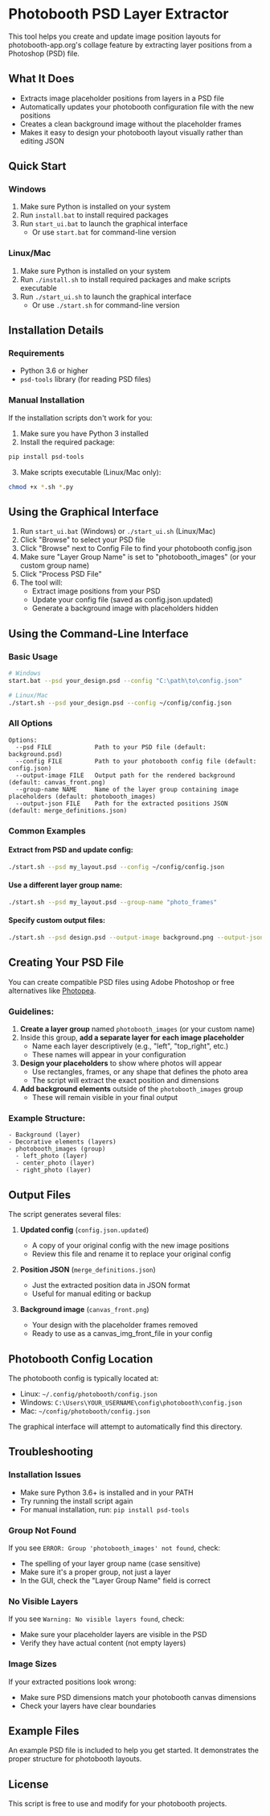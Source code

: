 # Photobooth PSD Layer Extractor

This tool helps you create and update image position layouts for photobooth-app.org's collage feature by extracting layer positions from a Photoshop (PSD) file.

## What It Does

- Extracts image placeholder positions from layers in a PSD file
- Automatically updates your photobooth configuration file with the new positions
- Creates a clean background image without the placeholder frames
- Makes it easy to design your photobooth layout visually rather than editing JSON

## Quick Start

### Windows

1. Make sure Python is installed on your system
2. Run `install.bat` to install required packages
3. Run `start_ui.bat` to launch the graphical interface
   - Or use `start.bat` for command-line version

### Linux/Mac

1. Make sure Python is installed on your system
2. Run `./install.sh` to install required packages and make scripts executable
3. Run `./start_ui.sh` to launch the graphical interface
   - Or use `./start.sh` for command-line version

## Installation Details

### Requirements

- Python 3.6 or higher
- `psd-tools` library (for reading PSD files)

### Manual Installation

If the installation scripts don't work for you:

1. Make sure you have Python 3 installed
2. Install the required package:

```bash
pip install psd-tools
```

3. Make scripts executable (Linux/Mac only):

```bash
chmod +x *.sh *.py
```

## Using the Graphical Interface

1. Run `start_ui.bat` (Windows) or `./start_ui.sh` (Linux/Mac)
2. Click "Browse" to select your PSD file
3. Click "Browse" next to Config File to find your photobooth config.json
4. Make sure "Layer Group Name" is set to "photobooth_images" (or your custom group name)
5. Click "Process PSD File"
6. The tool will:
   - Extract image positions from your PSD
   - Update your config file (saved as config.json.updated)
   - Generate a background image with placeholders hidden

## Using the Command-Line Interface

### Basic Usage

```bash
# Windows
start.bat --psd your_design.psd --config "C:\path\to\config.json"

# Linux/Mac
./start.sh --psd your_design.psd --config ~/config/config.json
```

### All Options

```
Options:
  --psd FILE            Path to your PSD file (default: background.psd)
  --config FILE         Path to your photobooth config file (default: config.json)
  --output-image FILE   Output path for the rendered background (default: canvas_front.png)
  --group-name NAME     Name of the layer group containing image placeholders (default: photobooth_images)
  --output-json FILE    Path for the extracted positions JSON (default: merge_definitions.json)
```

### Common Examples

#### Extract from PSD and update config:
```bash
./start.sh --psd my_layout.psd --config ~/config/config.json
```

#### Use a different layer group name:
```bash
./start.sh --psd my_layout.psd --group-name "photo_frames"
```

#### Specify custom output files:
```bash
./start.sh --psd design.psd --output-image background.png --output-json positions.json
```

## Creating Your PSD File

You can create compatible PSD files using Adobe Photoshop or free alternatives like [Photopea](https://www.photopea.com/).

### Guidelines:

1. **Create a layer group** named `photobooth_images` (or your custom name)
2. Inside this group, **add a separate layer for each image placeholder**
   - Name each layer descriptively (e.g., "left", "top_right", etc.)
   - These names will appear in your configuration
3. **Design your placeholders** to show where photos will appear
   - Use rectangles, frames, or any shape that defines the photo area
   - The script will extract the exact position and dimensions
4. **Add background elements** outside of the `photobooth_images` group
   - These will remain visible in your final output

### Example Structure:
```
- Background (layer)
- Decorative elements (layers)
- photobooth_images (group)
  - left_photo (layer)
  - center_photo (layer)
  - right_photo (layer)
```

## Output Files

The script generates several files:

1. **Updated config** (`config.json.updated`)
   - A copy of your original config with the new image positions
   - Review this file and rename it to replace your original config

2. **Position JSON** (`merge_definitions.json`)
   - Just the extracted position data in JSON format
   - Useful for manual editing or backup

3. **Background image** (`canvas_front.png`)
   - Your design with the placeholder frames removed
   - Ready to use as a canvas_img_front_file in your config

## Photobooth Config Location

The photobooth config is typically located at:
- Linux: `~/.config/photobooth/config.json`
- Windows: `C:\Users\YOUR_USERNAME\config\photobooth\config.json`
- Mac: `~/config/photobooth/config.json`

The graphical interface will attempt to automatically find this directory.

## Troubleshooting

### Installation Issues
- Make sure Python 3.6+ is installed and in your PATH
- Try running the install script again
- For manual installation, run: `pip install psd-tools`

### Group Not Found
If you see `ERROR: Group 'photobooth_images' not found`, check:
- The spelling of your layer group name (case sensitive)
- Make sure it's a proper group, not just a layer
- In the GUI, check the "Layer Group Name" field is correct

### No Visible Layers
If you see `Warning: No visible layers found`, check:
- Make sure your placeholder layers are visible in the PSD
- Verify they have actual content (not empty layers)

### Image Sizes
If your extracted positions look wrong:
- Make sure PSD dimensions match your photobooth canvas dimensions
- Check your layers have clear boundaries

## Example Files

An example PSD file is included to help you get started. It demonstrates the proper structure for photobooth layouts.

## License

This script is free to use and modify for your photobooth projects.